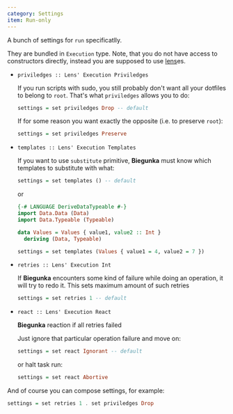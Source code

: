```yaml
---
category: Settings
item: Run-only
---
```


A bunch of settings for `run` specificatlly.

They are bundled in `Execution` type. Note, that you do not have
access to constructors directly, instead you are supposed
to use [lens][0]es.

  * `priviledges :: Lens' Execution Priviledges`

    If you run scripts with sudo, you still probably don't want all
    your dotfiles to belong to `root`. That's what `priviledges` allows you to do:

    ```haskell
    settings = set priviledges Drop -- default
    ```

    If for some reason you want exactly the opposite (i.e. to preserve `root`):

    ```haskell
    settings = set priviledges Preserve
    ```

  * `templates :: Lens' Execution Templates   `

      If you want to use `substitute` primitive, __Biegunka__ must know
    which templates to substitute with what:

    ```haskell
    settings = set templates () -- default
    ```

    or

    ```haskell
    {-# LANGUAGE DeriveDataTypeable #-}
    import Data.Data (Data)
    import Data.Typeable (Typeable)

    data Values = Values { value1, value2 :: Int }
      deriving (Data, Typeable)

    settings = set templates (Values { value1 = 4, value2 = 7 })
    ```

  * `retries :: Lens' Execution Int         `

      If __Biegunka__ encounters some kind of failure while
    doing an operation, it will try to redo it. This sets maximum amount of such retries

    ```haskell
    settings = set retries 1 -- default
    ```

  * `react :: Lens' Execution React`

    __Biegunka__ reaction if all retries failed

    Just ignore that particular operation failure and move on:

    ```haskell
    settings = set react Ignorant -- default
    ```

    or halt task run:

    ```haskell
    settings = set react Abortive
    ```

And of course you can compose settings, for example:

```haskell
settings = set retries 1 . set priviledges Drop
```

  [0]: https://github.com/ekmett/lens
